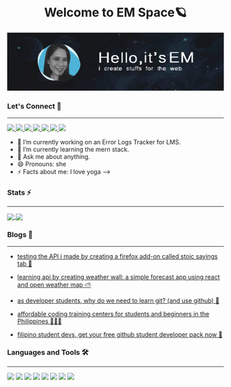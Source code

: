 <h1 align="center"> 
Welcome to EM Space🪐</h1>

<!--##  [![Typing SVG](https://readme-typing-svg.herokuapp.com/?lines=hi,+it's+em;i+create+stuffs+for+the+web)](https://git.io/typing-svg)-->
![EM Signature!](/assets/images/em-signature-pic.png)

### Let's Connect 🤝
___________________________________________________________________
<a href="mailto:hello@emborromeo.com"> <img src="https://img.shields.io/badge/Gmail-D14836?style=for-the-badge&logo=gmail&logoColor=white" > </a>
<a href="https://twitter.com/emsapinit"> <img src="https://img.shields.io/badge/Twitter-1DA1F2?style=for-the-badge&logo=twitter&logoColor=white" > </a>
<a href="https://dev.to/emborromeo"> <img src="https://img.shields.io/badge/dev.to-0A0A0A?style=for-the-badge&logo=devdotto&logoColor=white"> </a>
<a href="https://www.linkedin.com/in/emborromeo/"> <img src="https://img.shields.io/badge/LinkedIn-0077B5?style=for-the-badge&logo=linkedin&logoColor=white" > </a>
<a href="https://discord.com/users/871348100034355202"> <img src="https://img.shields.io/badge/Discord-7289DA?style=for-the-badge&logo=discord&logoColor=white" > </a>
<a href=""> <img src="https://img.shields.io/badge/Codepen-000000?style=for-the-badge&logo=codepen&logoColor=white" > </a>
<a href="https://www.buymeacoffee.com/emborromeo"> <img src="https://img.shields.io/badge/Buy_Me_A_Coffee-FFDD00?style=for-the-badge&logo=buy-me-a-coffee&logoColor=black" > </a>

<!--
**emborromeo/emborromeo** is a ✨ _special_ ✨ repository because its `README.md` (this file) appears on your GitHub profile.
- 👯 I’m looking to collaborate on ...
- 🤔 I’m looking for help with ...
- 📫 How to reach me: ...
Here are some ideas to get you started:-->

- 🔭 I’m currently working on an Error Logs Tracker for LMS.
- 🌱 I’m currently learning the mern stack.
- 💬 Ask me about anything.
- 😄 Pronouns: she
- ⚡ Facts about me: I love yoga
-->

### Stats ⚡️
___________________________________________________________________

<a href="https://git.io/streak-stats" >
  <img align="center" src="https://github-readme-stats.vercel.app/api?username=emborromeo&show_icons=true&theme=tokyonight&hide_border=true"/>
</a>
<a href="https://github.com/anuraghazra/convoychat">
  <img align="center" src="https://github-readme-stats.vercel.app/api/top-langs/?username=emborromeo&layout=compact&langs_count=8&theme=tokyonight&hide_border=true"/>
</a>

<!--http://github-readme-streak-stats.herokuapp.com?user=emxsapinit&theme=tokyonight&currStreakNum=D8B7FD&currStreakLabel=D8B7FD&sideNums=68DEF8&sideLabels=68DEF8&ring=68DEF8&dates=FABCBA&fire=FABCBA&background=161516-->


### Blogs 📑
___________________________________________________________________
 -  <a href="https://blog.emborromeo.com/testing-the-api-i-made-by-creating-a-firefox-add-on-called-stoic-sayings-tab/"> testing the API i made by creating a firefox add-on called stoic sayings tab 🗿 </a> 
 
 -  <a href="https://blog.emborromeo.com/learning-api-by-creating-weather-wall-a-simple-forercast-app-using-react-and-open-weather-map/"> learning api by creating weather wall: a simple forecast app using react and open weather map ⛅️ </a> 
  
 - <a href="https://blog.emborromeo.com/as-developer-students-why-do-we-need-to-learn-git-and-use-github/"> as developer students, why do we need to learn git? (and use github) 🦾 </a> 
 
 - <a href="https://blog.emborromeo.com/affordable-coding-training-centers-for-students-and-beginners-in-the-philippines/"> affordable coding training centers for students and beginners in the Philippines 👨🏻‍🏫</a> 

 - <a href="https://blog.emborromeo.com/filipino-student-devs-get-your-free-github-student-developer-pack-now-%f0%9f%8e%92/"> filipino student devs, get your free github student developer pack now 🎒</a> 
 
 
### Languages and Tools 🛠 
___________________________________________________________________
<a> <img src="https://img.shields.io/badge/JavaScript-F7DF1E?style=for-the-badge&logo=javascript&logoColor=black" > </a>
<a> <img src="https://img.shields.io/badge/PHP-777BB4?style=for-the-badge&logo=php&logoColor=white" ></a>
<a> <img src="https://img.shields.io/badge/MySQL-00000F?style=for-the-badge&logo=mysql&logoColor=white" ></a>
<a> <img src="https://img.shields.io/badge/React-20232A?style=for-the-badge&logo=react&logoColor=61DAFB" ></a>
<a> <img src="https://img.shields.io/badge/Java-ED8B00?style=for-the-badge&logo=java&logoColor=white" ></a>
<a> <img src="https://img.shields.io/badge/Bootstrap-563D7C?style=for-the-badge&logo=bootstrap&logoColor=white" ></a>
<a> <img src="https://img.shields.io/badge/Postman-FF6C37?style=for-the-badge&logo=Postman&logoColor=white" ></a>
<a> <img src="https://img.shields.io/badge/Adobe%20Photoshop-31A8FF?style=for-the-badge&logo=Adobe%20Photoshop&logoColor=black" ></a>
